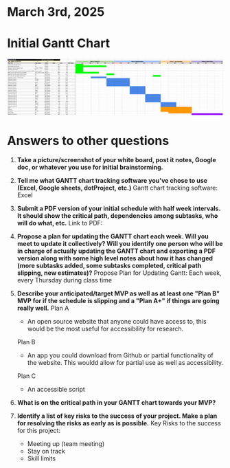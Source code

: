 # March 3rd, 2025

# Initial Gantt Chart
![Inital Gantt Chart](Initial_Gantt.png)

# Answers to other questions
1) **Take a picture/screenshot of your white board, post it notes, Google doc, or whatever you use for initial brainstorming.**


2) **Tell me what GANTT chart tracking software you've chose to use (Excel, Google sheets, dotProject, etc.)**
    Gantt chart tracking software:
    Excel

3) **Submit a PDF version of your initial schedule with half week intervals. It should show the critical path, dependencies among subtasks,  who will do what, etc.**
    Link to PDF:


4) **Propose a plan for updating the GANTT chart each week. Will you meet to update it collectively? Will you identify one person who will be in charge of actually updating the GANTT chart and exporting a PDF version along with some high level notes about how it has changed (more subtasks added, some subtasks completed, critical path slipping, new estimates)?**
    Propose Plan for Updating Gantt:
    Each week, every Thursday during class time

5) **Describe your anticipated/target MVP as well as at least one "Plan B" MVP for if the schedule is slipping and a "Plan A+" if things are going really well.**
    Plan A
    * An open source website that anyone could have access to, this would be the most useful for accessibility for research.

    Plan B
    * An app you could download from Github or partial functionality of the website. This wouldd allow for partial use as well as accessibility.

    Plan C
    * An accessible script

6) **What is on the critical path in your GANTT chart towards your MVP?**


7) **Identify a list of key risks to the success of your project. Make a plan for resolving the risks as early as is possible.**
    Key Risks to the success for this project:
    * Meeting up (team meeting)
    * Stay on track
    * Skill limits

